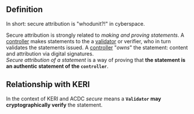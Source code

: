 ## Definition

In short: secure attribution is "whodunit?!" in cyberspace.

Secure attribution is strongly related to _making and proving statements_. A [controller](controller.md) makes statements to the a [validator](validator.md) or verifier, who in turn validates the statements issued. A [controller](controller.md) "_owns_" the statement: content and attribution via digital signatures.\
_Secure attribution of a statement_ is a way of proving that **the statement is an authentic statement of the `controller`**. 

## Relationship with KERI
In the context of KERI and ACDC _secure_ means a **`Validator` may cryptographically verify** the statement.